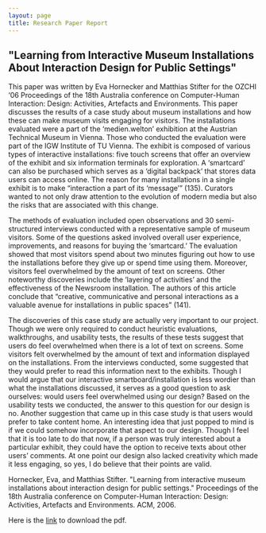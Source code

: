 ```yaml
---
layout: page
title: Research Paper Report        
---
```

## "Learning from Interactive Museum Installations About Interaction Design for Public Settings" 

This paper was written by Eva Hornecker and Matthias Stifter for the OZCHI ‘06 Proceedings of the 18th Australia conference on Computer-Human Interaction: Design: Activities, Artefacts and Environments. This paper discusses the results of a case study about museum installations and how these can make museum visits engaging for visitors. The installations evaluated were a part of the ‘medien.welton’ exhibition at the Austrian Technical Museum in Vienna. Those who conducted the evaluation were part of the IGW Institute of TU Vienna. The exhibit is composed of various types of interactive installations: five touch screens that offer an overview of the exhibit and six information terminals for exploration. A ‘smartcard’ can also be purchased which serves as a ‘digital backpack’ that stores data users can access online. The reason for many installations in a single exhibit is to make “interaction a part of its ‘message’” (135). Curators wanted to not only draw attention to the evolution of modern media but also the risks that are associated with this change.

The methods of evaluation included open observations and 30 semi-structured interviews conducted with a representative sample of museum visitors. Some of the questions asked involved overall user experience, improvements, and reasons for buying the ‘smartcard.’ The evaluation showed that most visitors spend about two minutes figuring out how to use the installations before they give up or spend time using them. Moreover, visitors feel overwhelmed by the amount of text on screens. Other noteworthy discoveries include the ‘layering of activities’ and the effectiveness of the Newsroom installation. The authors of this article conclude that “creative, communicative and personal interactions as a valuable avenue for installations in public spaces” (141). 

The discoveries of this case study are actually very important to our project. Though we were only required to conduct heuristic evaluations, walkthroughs, and usability tests, the results of these tests suggest that users do feel overwhelmed when there is a lot of text on screens. Some visitors felt overwhelmed by the amount of text and information displayed on the installations. From the interviews conducted, some suggested that they would prefer to read this information next to the exhibits. Though I would argue that our interactive smartboard/installation is less wordier than what the installations discussed, it serves as a good question to ask ourselves: would users feel overwhelmed using our design? Based on the usability tests we conducted, the answer to this question for our design is no. Another suggestion that came up in this case study is that users would prefer to take content home. An interesting idea that just popped to mind is if we could somehow incorporate that aspect to our design. Though I feel that it is too late to do that now, if a person was truly interested about a particular exhibit, they could have the option to receive texts about other users’ comments. At one point our design also lacked creativity which made it less engaging, so yes, I do believe that their points are valid. 


Hornecker, Eva, and Matthias Stifter. "Learning from interactive museum installations about interaction design for public settings." Proceedings of the 18th Australia conference on Computer-Human Interaction: Design: Activities, Artefacts and Environments. ACM, 2006.
 
 Here is the [link](https://dl.acm.org/citation.cfm?id=1228201) to download the pdf. 
